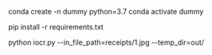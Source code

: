 conda create -n dummy python=3.7
conda activate dummy

pip install -r requirements.txt

python iocr.py --in_file_path=receipts/1.jpg --temp_dir=out/